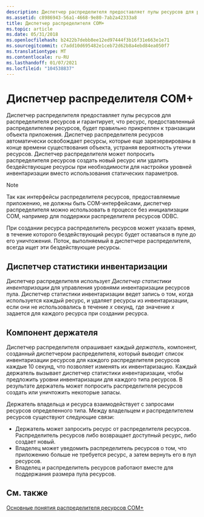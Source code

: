 ```yaml
---
description: Диспетчер распределителя предоставляет пулы ресурсов для распределительов ресурсов и гарантирует, что ресурс, предоставленный распределителем ресурсов, будет правильно прикреплен в транзакции объектов приложения.
ms.assetid: c8986943-56a1-4668-9e80-7ab2a42333a8
title: Диспетчер распределителя COM+
ms.topic: article
ms.date: 05/31/2018
ms.openlocfilehash: b2422b7debb8ee12ed97444f3b16f31e663e1e71
ms.sourcegitcommit: c7add10d695482e1ceb72d62b8a4ebd84ea050f7
ms.translationtype: MT
ms.contentlocale: ru-RU
ms.lasthandoff: 01/07/2021
ms.locfileid: "104538837"
---
```

# <a name="com-dispenser-manager"></a>Диспетчер распределителя COM+

Диспетчер распределителя предоставляет пулы ресурсов для распределителя ресурсов и гарантирует, что ресурс, предоставленный распределителем ресурсов, будет правильно прикреплен к транзакции объекта приложения. Диспетчер распределителя ресурсов автоматически освобождает ресурсы, которые еще зарезервированы в конце времени существования объекта, устраняя вероятность утечки ресурсов. Диспетчер распределителя может попросить распределителя ресурсов создать новый ресурс или удалить бездействующие ресурсы при необходимости для настройки уровней инвентаризации вместо использования статических параметров.

> [!Note]  
> Так как интерфейсы распределителя ресурсов, предоставляемые приложению, не должны быть COM-интерфейсами, диспетчер распределителя можно использовать в процессе без инициализации COM, например для поддержки распределителя ресурсов ODBC.

 

При создании ресурса распределитель ресурсов может указать время, в течение которого бездействующий ресурс будет оставаться в пуле до его уничтожения. Поток, выполняемый в диспетчере распределителя, всегда ищет эти бездействующие ресурсы.

## <a name="the-inventory-statistics-manager"></a>Диспетчер статистики инвентаризации

Диспетчер распределителя использует *Диспетчер статистики инвентаризации* для управления уровнями инвентаризации ресурсов пула. Диспетчер статистики инвентаризации ведет запись о том, когда используется каждый ресурс, и удаляет ресурсы из инвентаризации, если они не использовались в течение *x* секунд, где значение *x* задается для каждого ресурса при создании ресурса.

## <a name="the-holder-component"></a>Компонент держателя

Диспетчер распределителя опрашивает каждый *держатель*, компонент, созданный диспетчером распределителя, который выводит список инвентаризации ресурсов для каждого распределителя ресурсов каждые 10 секунд, что позволяет изменять их инвентаризацию. Каждый держатель вызывает диспетчер статистики инвентаризации, чтобы предложить уровни инвентаризации для каждого типа ресурсов. В результате держатель может попросить распределителя ресурсов создать или уничтожить некоторые запасы.

Держатель владельца и ресурса взаимодействует с запросами ресурсов определенного типа. Между владельцем и распределителем ресурсов существуют следующие связи:

-   Держатель может запросить ресурс от распределителя ресурсов. Распределитель ресурсов либо возвращает доступный ресурс, либо создает новый.
-   Владелец может уведомить распределитель ресурсов о том, что приложению больше не требуется ресурс, а затем вернуть его в пул ресурсов.
-   Владелец и распределитель ресурсов работают вместе для поддержания размера пула ресурсов.

## <a name="related-topics"></a>См. также

<dl> <dt>

[Основные понятия распределителя ресурсов COM+](com--resource-dispenser-concepts.md)
</dt> </dl>

 

 



